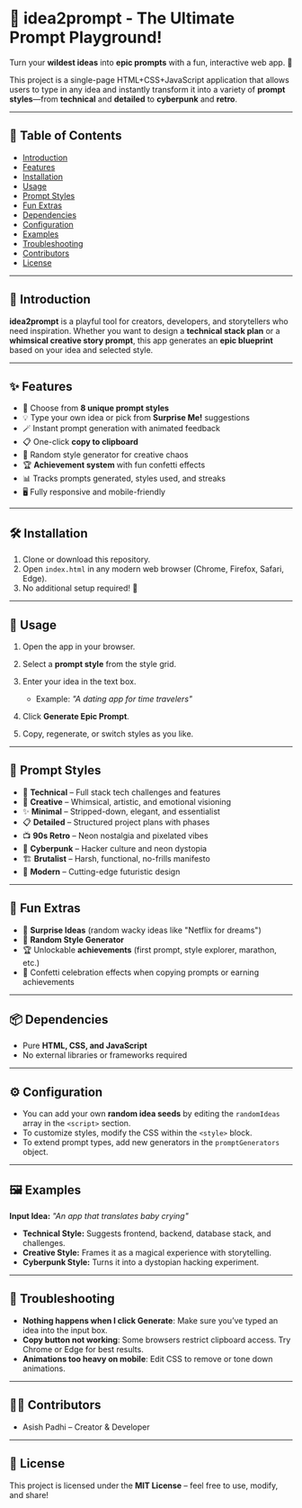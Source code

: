 
# 🚀 idea2prompt - The Ultimate Prompt Playground!

Turn your **wildest ideas** into **epic prompts** with a fun, interactive web app. 🎉

This project is a single-page HTML+CSS+JavaScript application that allows users to type in any idea and instantly transform it into a variety of **prompt styles**—from **technical** and **detailed** to **cyberpunk** and **retro**.

---

## 📖 Table of Contents

* [Introduction](#-introduction)
* [Features](#-features)
* [Installation](#-installation)
* [Usage](#-usage)
* [Prompt Styles](#-prompt-styles)
* [Fun Extras](#-fun-extras)
* [Dependencies](#-dependencies)
* [Configuration](#-configuration)
* [Examples](#-examples)
* [Troubleshooting](#-troubleshooting)
* [Contributors](#-contributors)
* [License](#-license)

---

## 🌟 Introduction

**idea2prompt** is a playful tool for creators, developers, and storytellers who need inspiration.
Whether you want to design a **technical stack plan** or a **whimsical creative story prompt**, this app generates an **epic blueprint** based on your idea and selected style.

---

## ✨ Features

* 🎨 Choose from **8 unique prompt styles**
* 💡 Type your own idea or pick from **Surprise Me!** suggestions
* 🪄 Instant prompt generation with animated feedback
* 📋 One-click **copy to clipboard**
* 🎲 Random style generator for creative chaos
* 🏆 **Achievement system** with fun confetti effects
* 📊 Tracks prompts generated, styles used, and streaks
* 🖥️ Fully responsive and mobile-friendly

---

## 🛠️ Installation

1. Clone or download this repository.
2. Open `index.html` in any modern web browser (Chrome, Firefox, Safari, Edge).
3. No additional setup required! 🎉

---

## 🚀 Usage

1. Open the app in your browser.
2. Select a **prompt style** from the style grid.
3. Enter your idea in the text box.

   * Example: *"A dating app for time travelers"*
4. Click **Generate Epic Prompt**.
5. Copy, regenerate, or switch styles as you like.

---

## 🎨 Prompt Styles

* 🔧 **Technical** – Full stack tech challenges and features
* 🎨 **Creative** – Whimsical, artistic, and emotional visioning
* ✨ **Minimal** – Stripped-down, elegant, and essentialist
* 📋 **Detailed** – Structured project plans with phases
* 📺 **90s Retro** – Neon nostalgia and pixelated vibes
* 🤖 **Cyberpunk** – Hacker culture and neon dystopia
* 🏗️ **Brutalist** – Harsh, functional, no-frills manifesto
* 🌟 **Modern** – Cutting-edge futuristic design

---

## 🎲 Fun Extras

* 🧠 **Surprise Ideas** (random wacky ideas like "Netflix for dreams")
* 🎲 **Random Style Generator**
* 🏆 Unlockable **achievements** (first prompt, style explorer, marathon, etc.)
* 🎉 Confetti celebration effects when copying prompts or earning achievements

---

## 📦 Dependencies

* Pure **HTML, CSS, and JavaScript**
* No external libraries or frameworks required

---

## ⚙️ Configuration

* You can add your own **random idea seeds** by editing the `randomIdeas` array in the `<script>` section.
* To customize styles, modify the CSS within the `<style>` block.
* To extend prompt types, add new generators in the `promptGenerators` object.

---

## 🖼️ Examples

**Input Idea:** *"An app that translates baby crying"*

* **Technical Style:** Suggests frontend, backend, database stack, and challenges.
* **Creative Style:** Frames it as a magical experience with storytelling.
* **Cyberpunk Style:** Turns it into a dystopian hacking experiment.

---

## 🐛 Troubleshooting

* **Nothing happens when I click Generate**: Make sure you’ve typed an idea into the input box.
* **Copy button not working**: Some browsers restrict clipboard access. Try Chrome or Edge for best results.
* **Animations too heavy on mobile**: Edit CSS to remove or tone down animations.

---

## 👩‍💻 Contributors

* Asish Padhi – Creator & Developer

---

## 📜 License

This project is licensed under the **MIT License** – feel free to use, modify, and share!


